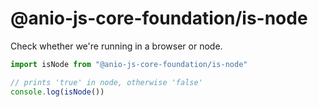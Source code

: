 # @anio-js-core-foundation/is-node

Check whether we're running in a browser or node.

```js
import isNode from "@anio-js-core-foundation/is-node"

// prints 'true' in node, otherwise 'false'
console.log(isNode())
```
